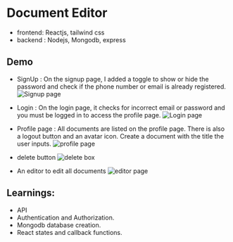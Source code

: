 # Document Editor
- frontend: Reactjs, tailwind css
- backend : Nodejs, Mongodb, express

## Demo 

- SignUp : On the signup page, I added a toggle to show or hide the password and check if the phone number or email is already registered.
![Signup page](https://github.com/user-attachments/assets/4ecd2799-25ed-4026-b4ae-f67281632842)

- Login : On the login page, it checks for incorrect email or password and you must be logged in to access the profile page.
![Login page](https://github.com/user-attachments/assets/5bed6f24-5489-4b8f-bbe4-73f71009550f)

- Profile page : All documents are listed on the profile page. There is also a logout button and an avatar icon. Create a document with the title the user inputs.
![profile page](https://github.com/user-attachments/assets/50bc0567-4ab6-4a0e-8d5d-790243c1a722)

- delete button
![delete box](https://github.com/user-attachments/assets/9a3e3bc9-a0f5-42e8-b6bd-50b9d01f7538)

- An editor to edit all documents
![editor page](https://github.com/user-attachments/assets/4865018c-183f-4c3d-aea3-f371d38a4774)


## Learnings:
- API
- Authentication and Authorization.
- Mongodb database creation.
- React states and callback functions.








